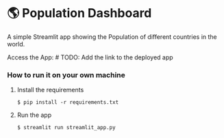 # :earth_americas: Population Dashboard
A simple Streamlit app showing the Population of different countries in the world.

Access the App: # TODO: Add the link to the deployed app


### How to run it on your own machine

1. Install the requirements

   ```
   $ pip install -r requirements.txt
   ```

2. Run the app

   ```
   $ streamlit run streamlit_app.py
   ```
